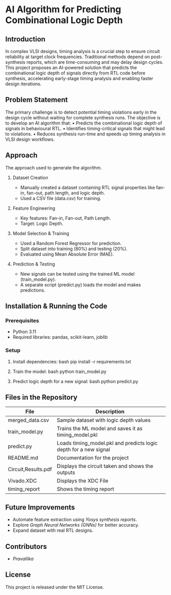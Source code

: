 # AI Algorithm for Predicting Combinational Logic Depth

## Introduction
In complex VLSI designs, timing analysis is a crucial step to ensure circuit reliability at target clock frequencies. Traditional methods depend on post-synthesis reports, which are time-consuming and may     delay design cycles. This project proposes an AI-powered solution that predicts the combinational logic depth of signals directly from RTL code before synthesis, accelerating early-stage timing analysis and  enabling faster design iterations.

## Problem Statement
The primary challenge is to detect potential timing violations early in the design cycle without waiting for complete synthesis runs. The objective is to develop an AI algorithm that:
•	Predicts the combinational logic depth of signals in behavioural RTL.
•	Identifies timing-critical signals that might lead to violations.
•	Reduces synthesis run-time and speeds up timing analysis in VLSI design workflows.
## Approach
The approach used to generate the algorithm.
1. Dataset Creation
   - Manually created a dataset containing RTL signal properties like fan-in, fan-out, path length, and logic depth.
   - Used a CSV file (data.csv) for training.

2. Feature Engineering
   - Key features: Fan-in, Fan-out, Path Length.
   - Target: Logic Depth.

3. Model Selection & Training
   - Used a Random Forest Regressor for prediction.
   - Split dataset into training (80%) and testing (20%).
   - Evaluated using Mean Absolute Error (MAE).

4. Prediction & Testing
   - New signals can be tested using the trained ML model (train_model.py).
   - A separate script (predict.py) loads the model and makes predictions.

## Installation & Running the Code
### Prerequisites
- Python 3.11
- Required libraries: pandas, scikit-learn, joblib

### Setup
1. Install dependencies:
   bash
   pip install -r requirements.txt
   
2. Train the model:
   bash
   python train_model.py
   
3. Predict logic depth for a new signal:
   bash
   python predict.py
   

## Files in the Repository
| File | Description |
|------|-------------|
| merged_data.csv | Sample dataset with logic depth values |
| train_model.py | Trains the ML model and saves it as timing_model.pkl |
| predict.py | Loads timing_model.pkl and predicts logic depth for a new signal |
| README.md | Documentation for the project |
| Circuit,Results.pdf | Displays the circuit taken and shows the outputs|
| Vivado.XDC | Displays the XDC File|
| timing_report | Shows the timing report|

## Future Improvements
- Automate feature extraction using *Yosys synthesis reports*.
- Explore *Graph Neural Networks (GNNs)* for better accuracy.
- Expand dataset with real RTL designs.

## Contributors
- *Pravallika*

## License
This project is released under the MIT License.
